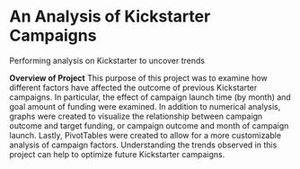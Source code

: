 # An Analysis of Kickstarter Campaigns
Performing analysis on Kickstarter to uncover trends

**Overview of Project** This purpose of this project was to examine how different factors have affected the outcome of previous Kickstarter campaigns.  In particular, the effect of campaign launch time (by month) and goal amount of funding were examined.  In addition to numerical analysis, graphs were created to visualize the relationship between campaign outcome and target funding, or campaign outcome and month of campaign launch.  Lastly, PivotTables were created to allow for a more customizable analysis of campaign factors.  Understanding the trends observed in this project can help to optimize future Kickstarter campaigns.
